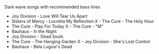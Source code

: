 Dark wave songs with recommended bass lines

- Joy Division - Love Will Tear Us Apart
- Sisters of Mercy - Lucretia My Reflection
X - The Cure - The Holy Hour
- The Cure - Play For Today
X - The Cure - "M"
- Bauhaus - In the Night
- Joy Division - Dead Souls
- The Cure - The Hanging Garden
X - Joy Division - She's Lost Control
- Bauhaus - Bela Lugosi's Dead

